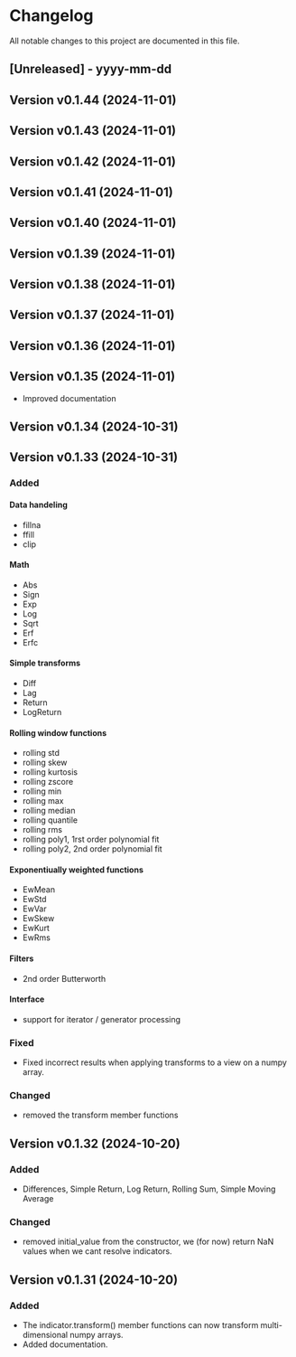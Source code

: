 # Changelog

All notable changes to this project are documented in this file.
 
[Unreleased] - yyyy-mm-dd
-------------------------

Version v0.1.44 (2024-11-01)
-------------------------

Version v0.1.43 (2024-11-01)
-------------------------

Version v0.1.42 (2024-11-01)
-------------------------

Version v0.1.41 (2024-11-01)
-------------------------

Version v0.1.40 (2024-11-01)
-------------------------

Version v0.1.39 (2024-11-01)
-------------------------

Version v0.1.38 (2024-11-01)
-------------------------

Version v0.1.37 (2024-11-01)
-------------------------

Version v0.1.36 (2024-11-01)
-------------------------

Version v0.1.35 (2024-11-01)
-------------------------

* Improved documentation

Version v0.1.34 (2024-10-31)
-------------------------

Version v0.1.33 (2024-10-31)
-------------------------

### Added

#### Data handeling

* fillna
* ffill
* clip

#### Math

* Abs
* Sign
* Exp
* Log
* Sqrt
* Erf
* Erfc

#### Simple transforms

* Diff
* Lag
* Return 
* LogReturn

#### Rolling window functions

* rolling std
* rolling skew
* rolling kurtosis
* rolling zscore
* rolling min
* rolling max
* rolling median
* rolling quantile
* rolling rms
* rolling poly1, 1rst order polynomial fit
* rolling poly2, 2nd order polynomial fit

#### Exponentiually weighted functions

* EwMean
* EwStd
* EwVar
* EwSkew
* EwKurt
* EwRms
  
#### Filters

* 2nd order Butterworth


#### Interface
* support for iterator / generator processing

### Fixed
* Fixed incorrect results when applying transforms to a view on a numpy array.

### Changed
* removed the transform member functions

Version v0.1.32 (2024-10-20)
-------------------------

### Added

* Differences, Simple Return, Log Return, Rolling Sum, Simple Moving Average

### Changed
* removed initial_value from the constructor, we (for now) return NaN values when we cant resolve indicators.

Version v0.1.31 (2024-10-20)
-------------------------

### Added
* The indicator.transform() member functions can now transform multi-dimensional numpy arrays.
* Added documentation.


